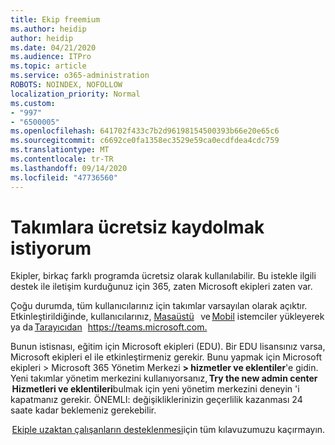 ```yaml
---
title: Ekip freemium
ms.author: heidip
author: heidip
ms.date: 04/21/2020
ms.audience: ITPro
ms.topic: article
ms.service: o365-administration
ROBOTS: NOINDEX, NOFOLLOW
localization_priority: Normal
ms.custom:
- "997"
- "6500005"
ms.openlocfilehash: 641702f433c7b2d96198154500393b66e20e65c6
ms.sourcegitcommit: c6692ce0fa1358ec3529e59ca0ecdfdea4cdc759
ms.translationtype: MT
ms.contentlocale: tr-TR
ms.lasthandoff: 09/14/2020
ms.locfileid: "47736560"
---
```

# <a name="id-like-to-sign-up-for-teams-for-free"></a>Takımlara ücretsiz kaydolmak istiyorum

Ekipler, birkaç farklı programda ücretsiz olarak kullanılabilir. Bu istekle ilgili destek ile iletişim kurduğunuz için 365, zaten Microsoft ekipleri zaten var.

Çoğu durumda, tüm kullanıcılarınız için takımlar varsayılan olarak açıktır. Etkinleştirildiğinde, kullanıcılarınız, [Masaüstü](https://docs.microsoft.com/MicrosoftTeams/get-clients#desktop-client)   ve [Mobil](https://docs.microsoft.com/MicrosoftTeams/get-clients#mobile-clients) istemciler yükleyerek ya da [Tarayıcıdan](https://docs.microsoft.com/MicrosoftTeams/get-clients#web-client)   <https://teams.microsoft.com.>

Bunun istisnası, eğitim için Microsoft ekipleri (EDU). Bir EDU lisansınız varsa, Microsoft ekipleri el ile etkinleştirmeniz gerekir. Bunu yapmak için Microsoft ekipleri > Microsoft 365 Yönetim Merkezi **> hizmetler ve eklentiler**'e gidin. Yeni takımlar yönetim merkezini kullanıyorsanız, **Try the new admin center**    **Hizmetleri ve eklentileri**bulmak için yeni yönetim merkezini deneyin 'i kapatmanız gerekir. ÖNEMLI: değişikliklerinizin geçerlilik kazanması 24 saate kadar beklemeniz gerekebilir.

 [Ekiple uzaktan çalışanların desteklenmesi](https://docs.microsoft.com/MicrosoftTeams/support-remote-work-with-teams)için tüm kılavuzumuzu kaçırmayın.
